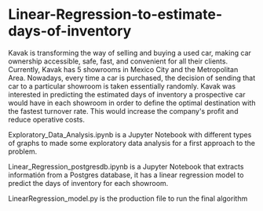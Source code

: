 # Linear-Regression-to-estimate-days-of-inventory

Kavak is transforming the way of selling and buying a used car, making car ownership accessible, safe, fast, and convenient for all their clients. Currently, Kavak has 5 showrooms in Mexico City and the Metropolitan Area. Nowadays, every time a car is purchased, the decision of sending that car to a particular showroom is taken essentially randomly. 
Kavak was interested in predicting the estimated days of inventory a prospective car would have in each showroom in order to define the optimal destination with the fastest turnover rate. This would increase the company's profit and reduce operative costs.

Exploratory_Data_Analysis.ipynb is a Jupyter Notebook with different types of graphs to made some exploratory data analysis for a first approach to the problem.

Linear_Regression_postgresdb.ipynb is a Jupyter Notebook that extracts informatión from a Postgres database, it has a linear regression model to predict the days of inventory for each showroom.

LinearRegression_model.py is the production file to run the final algorithm


